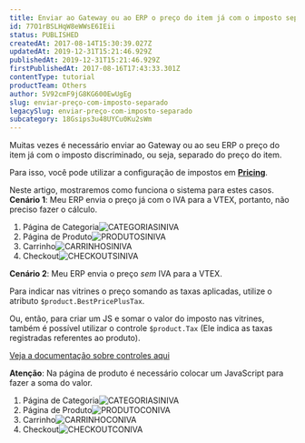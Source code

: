 ```yaml
---
title: Enviar ao Gateway ou ao ERP o preço do item já com o imposto separado
id: 77O1rBSLHqW8eWWsE6IEii
status: PUBLISHED
createdAt: 2017-08-14T15:30:39.027Z
updatedAt: 2019-12-31T15:21:46.929Z
publishedAt: 2019-12-31T15:21:46.929Z
firstPublishedAt: 2017-08-16T17:43:33.301Z
contentType: tutorial
productTeam: Others
author: 5V92cmF9jG8KG600EwUgEg
slug: enviar-preço-com-imposto-separado
legacySlug: enviar-preço-com-imposto-separado
subcategory: 18Gsips3u48UYCu0Ku2sWm
---
```


Muitas vezes é necessário enviar ao Gateway ou ao seu ERP o preço do item já com o imposto discriminado, ou seja, separado do preço do item.

Para isso, você pode utilizar a configuração de impostos em [__Pricing__](/pt/tutorial/como-criar-taxaimposto).

Neste artigo, mostraremos como funciona o sistema para estes casos.
**Cenário 1**: Meu ERP envia o preço já com o IVA para a VTEX, portanto, não preciso fazer o cálculo.

1. Página de Categoria![CATEGORIASINIVA](//images.contentful.com/alneenqid6w5/OAT1GSzx4YUs4iuMKOsiE/61f68ef8a8f6ca0e52db228c53f0ede1/CATEGORIASINIVA.png)
2. Página de Produto![PRODUTOSINIVA](//images.contentful.com/alneenqid6w5/2RW5XMDChOo2SaWWqcGGis/658b27601bff63231565921b5ccf9d48/PRODUCTOSINIVA.png)
3. Carrinho![CARRINHOSINIVA](//images.contentful.com/alneenqid6w5/6aq95ChS2ke6yeqW8MKYWs/c6c3e4e8368a99a3ab65d0e4f8723fe3/CARRITOSINIVA.png)
4. Checkout![CHECKOUTSINIVA](//images.contentful.com/alneenqid6w5/KD05AMNlKeEE2kMY2KsKw/e7d845e01d7e758da7395d3183e96461/CHECKOUTSINIVA.png)

**Cenário 2**: Meu ERP envia o preço *sem* IVA para a VTEX.

Para indicar nas vitrines o preço somando as taxas aplicadas, utilize o atributo `$product.BestPricePlusTax`.

Ou, então, para criar um JS e somar o valor do imposto nas vitrines, também é possível utilizar o controle `$product.Tax` (Ele indica as taxas registradas referentes ao produto).

[Veja a documentação sobre controles aqui](/pt/tutorial/controles-do-template-de-prateleira)

__Atenção__: Na página de produto é necessário colocar um JavaScript para fazer a soma do valor.

1. Página de Categoria![CATEGORIASINIVA](//images.contentful.com/alneenqid6w5/OAT1GSzx4YUs4iuMKOsiE/61f68ef8a8f6ca0e52db228c53f0ede1/CATEGORIASINIVA.png)
2. Página de Produto![PRODUTOCONIVA](//images.contentful.com/alneenqid6w5/1PFWNiW4lK8ogIMKMu06Gy/d3ec875da04e52f971cac61f4b10d9b2/PRODUCTOCONIVA.png)
3. Carrinho![CARRINHOCONIVA](//images.contentful.com/alneenqid6w5/52xSrXT1Pigoo4aAuwYq6A/7bdf52cfa0deb873fca1909592607fa9/CARRITOCONIVA.png)
4. Checkout![CHECKOUTCONIVA](//images.contentful.com/alneenqid6w5/6Hbi6RI704AYM0GEUUO88A/4042846eac28ac9aafa6568a9f4adcf1/CHECKOUTCONIVA.png)
